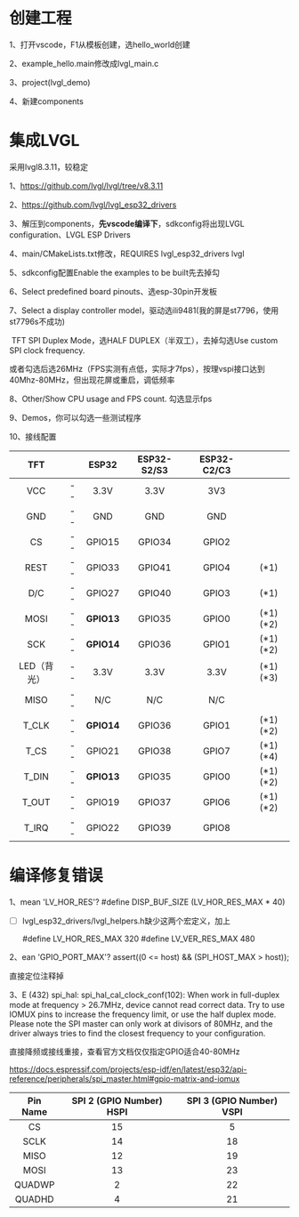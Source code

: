 # 创建工程

1、打开vscode，F1从模板创建，选hello_world创建

2、example_hello.main修改成lvgl_main.c

3、project(lvgl_demo)

4、新建components



# 集成LVGL

采用lvgl8.3.11，较稳定

1、https://github.com/lvgl/lvgl/tree/v8.3.11

2、https://github.com/lvgl/lvgl_esp32_drivers

3、解压到components，**先vscode编译下**，sdkconfig将出现LVGL configuration、LVGL ESP Drivers

4、main/CMakeLists.txt修改，REQUIRES lvgl_esp32_drivers lvgl

5、sdkconfig配置Enable the examples to be built先去掉勾

6、Select predefined board pinouts、选esp-30pin开发板

7、Select a display controller model，驱动选ili9481(我的屏是st7796，使用st7796s不成功)

​	   TFT SPI Duplex Mode，选HALF DUPLEX（半双工），去掉勾选Use custom SPI clock frequency.

​		或者勾选后选26MHz（FPS实测有点低，实际才7fps），按理vspi接口达到40Mhz-80MHz，但出现花屏或重启，调低频率

8、Other/Show CPU usage and FPS count. 勾选显示fps

9、Demos，你可以勾选一些测试程序

10、接线配置

|     TFT     |      |   ESP32    | ESP32-S2/S3 | ESP32-C2/C3 |           |
| :---------: | :--: | :--------: | :---------: | :---------: | :-------: |
|     VCC     |  --  |    3.3V    |    3.3V     |     3V3     |           |
|     GND     |  --  |    GND     |     GND     |     GND     |           |
|     CS      |  --  |   GPIO15   |   GPIO34    |    GPIO2    |           |
|    REST     |  --  |   GPIO33   |   GPIO41    |    GPIO4    |   (*1)    |
|     D/C     |  --  |   GPIO27   |   GPIO40    |    GPIO3    |   (*1)    |
|    MOSI     |  --  | **GPIO13** |   GPIO35    |    GPIO0    | (*1) (*2) |
|     SCK     |  --  | **GPIO14** |   GPIO36    |    GPIO1    | (*1) (*2) |
| LED（背光） |  --  |    3.3V    |    3.3V     |    3.3V     | (*1) (*3) |
|    MISO     |  --  |    N/C     |     N/C     |     N/C     |           |
|    T_CLK    |  --  | **GPIO14** |   GPIO36    |    GPIO1    | (*1) (*2) |
|    T_CS     |  --  |   GPIO21   |   GPIO38    |    GPIO7    | (*1) (*4) |
|    T_DIN    |  --  | **GPIO13** |   GPIO35    |    GPIO0    | (*1) (*2) |
|    T_OUT    |  --  |   GPIO19   |   GPIO37    |    GPIO6    | (*1) (*2) |
|    T_IRQ    |  --  |   GPIO22   |   GPIO39    |    GPIO8    |           |



# 编译修复错误

1、mean 'LV_HOR_RES'?
 #define DISP_BUF_SIZE  (LV_HOR_RES_MAX * 40)

- [ ] lvgl_esp32_drivers/lvgl_helpers.h缺少这两个宏定义，加上

  #define LV_HOR_RES_MAX 320
  #define LV_VER_RES_MAX 480

2、ean 'GPIO_PORT_MAX'?
     assert((0 <= host) && (SPI_HOST_MAX > host));

直接定位注释掉

3、E (432) spi_hal: spi_hal_cal_clock_conf(102): When work in full-duplex mode at frequency > 26.7MHz, device cannot read correct data.
Try to use IOMUX pins to increase the frequency limit, or use the half duplex mode.
Please note the SPI master can only work at divisors of 80MHz, and the driver always tries to find the closest frequency to your configuration.

直接降频或接线重接，查看官方文档仅仅指定GPIO适合40-80MHz

https://docs.espressif.com/projects/esp-idf/en/latest/esp32/api-reference/peripherals/spi_master.html#gpio-matrix-and-iomux

| Pin Name | SPI 2 (GPIO Number) HSPI | SPI 3 (GPIO Number) VSPI |
| :------: | :----------------------: | :----------------------: |
|    CS    |            15            |            5             |
|   SCLK   |            14            |            18            |
|   MISO   |            12            |            19            |
|   MOSI   |            13            |            23            |
|  QUADWP  |            2             |            22            |
|  QUADHD  |            4             |            21            |
